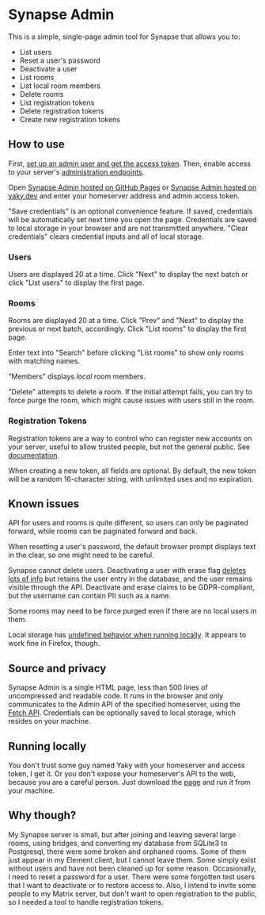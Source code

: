 # Synapse Admin

This is a simple, single-page admin tool for Synapse that allows you to:
- List users
- Reset a user's password
- Deactivate a user
- List rooms
- List local room members
- Delete rooms
- List registration tokens
- Delete registration tokens
- Create new registration tokens

## How to use

First, [set up an admin user and get the access token](https://matrix-org.github.io/synapse/latest/usage/administration/admin_api/index.html#authenticate-as-a-server-admin). Then, enable access to your server's [administration endpoints](https://matrix-org.github.io/synapse/latest/reverse_proxy.html#synapse-administration-endpoints).

Open [Synapse Admin hosted on GitHub Pages](https://yaky-dev.github.io/synapse-admin/) or [Synapse Admin hosted on yaky.dev](https://yaky.dev/apps/synapse-admin/) and enter your homeserver address and admin access token.

"Save credentials" is an optional convenience feature. If saved, credentials will be automatically set next time you open the page. Credentials are saved to local storage in your browser and are not transmitted anywhere. "Clear credentials" clears credential inputs and all of local storage.

### Users

Users are displayed 20 at a time. Click "Next" to display the next batch or click "List users" to display the first page.

### Rooms

Rooms are displayed 20 at a time. Click "Prev" and "Next" to display the previous or next batch, accordingly. Click "List rooms" to display the first page.

Enter text into "Search" before clicking "List rooms" to show only rooms with matching names.
 
"Members" displays _local_ room members.

"Delete" attempts to delete a room. If the initial attempt fails, you can try to force purge the room, which might cause issues with users still in the room.

### Registration Tokens

Registration tokens are a way to control who can register new accounts on your server, useful to allow trusted people, but not the general public. See [documentation](https://matrix-org.github.io/synapse/latest/usage/administration/admin_api/registration_tokens.html).

When creating a new token, all fields are optional. By default, the new token will be a random 16-character string, with unlimited uses and no expiration.

## Known issues

API for users and rooms is quite different, so users can only be paginated forward, while rooms can be paginated forward and back.

When resetting a user's password, the default browser prompt displays text in the clear, so one might need to be careful.

Synapse cannot delete users. Deactivating a user with erase flag [deletes lots of info](https://matrix-org.github.io/synapse/latest/admin_api/user_admin_api.html#deactivate-account) but retains the user entry in the database, and the user remains visible through the API. Deactivate and erase claims to be GDPR-compliant, but the username can contain PII such as a name.

Some rooms may need to be force purged even if there are no local users in them.

Local storage has [undefined behavior when running locally](https://developer.mozilla.org/en-US/docs/Web/API/Window/localStorage#description). It appears to work fine in Firefox, though.

## Source and privacy

Synapse Admin is a single HTML page, less than 500 lines of uncompressed and readable code. It runs in the browser and only communicates to the Admin API of the specified homeserver, using the [Fetch API](https://developer.mozilla.org/en-US/docs/Web/API/Fetch_API/Using_Fetch). Credentials can be optionally saved to local storage, which resides on your machine.

## Running locally

You don't trust some guy named Yaky with your homeserver and access token, I get it. Or you don't expose your homeserver's API to the web, because you are a careful person. Just download the [page](https://raw.githubusercontent.com/yaky-dev/synapse-admin/main/index.html) and run it from your machine.

## Why though?

My Synapse server is small, but after joining and leaving several large rooms, using bridges, and converting my database from SQLite3 to Postgresql, there were some broken and orphaned rooms. Some of them just appear in my Element client, but I cannot leave them. Some simply exist without users and have not been cleaned up for some reason. Occasionally, I need to reset a password for a user. There were some forgotten test users that I want to deactivate or to restore access to. Also, I intend to invite some people to my Matrix server, but don't want to open registration to the public, so I needed a tool to handle registration tokens.
